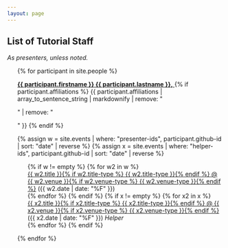 ```yaml
---
layout: page
---
```

## List of Tutorial Staff

*As presenters, unless noted.*

<ul style="list-style: none">
{% for participant in site.people %}
  <li style="margin-top: 1em">
    <a href="{{ site.baseurl }}{{ participant.url }}">
  	  <strong>{{ participant.firstname }} {{ participant.lastname }},</strong>
	</a>
    {% if participant.affiliations %}
      {{ participant.affiliations | array_to_sentence_string | markdownify |
          remove: "<p>" | remove: "</p>" }}
    {% endif %}
  </li> 

{% assign w = site.events | where: "presenter-ids", participant.github-id | sort: "date" | reverse %}
{% assign x = site.events | where: "helper-ids", participant.github-id | sort: "date" | reverse %}

  <ul style="list-style: none">
    {% if w != empty %}
      {% for w2 in w %}
      <li style="list-style: none"> 
        <a href="{{ site.baseurl }}{{ w2.url }}">{{ w2.title }}{% if w2.title-type %} {{ w2.title-type }}{% endif %} @ {{ w2.venue }}{% if w2.venue-type %} {{ w2.venue-type }}{% endif %}</a> ({{ w2.date | date: "%F" }})</li>
    {% endfor %}
  {% endif %}
  {% if x != empty %}
      {% for x2 in x %}
      <li style="list-style: none">
        <a href="{{ site.baseurl }}{{ x2.url }}">{{ x2.title }}{% if x2.title-type %} {{ x2.title-type }}{% endif %} @ {{ x2.venue }}{% if x2.venue-type %} {{ x2.venue-type }}{% endif %}</a> ({{ x2.date | date: "%F" }}) <em>Helper</em></li>
    {% endfor %}
  {% endif %}

  </ul>

{% endfor %}
</ul>

